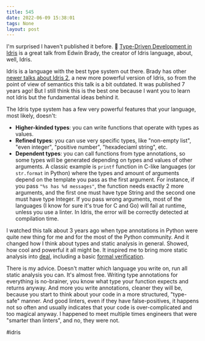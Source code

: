 ```yaml
---
title: 545
date: 2022-06-09 15:38:01
tags: None
layout: post
---
```


I'm surprised I haven't published it before. 🎥 [Type-Driven Development in Idris](https://youtu.be/X36ye-1x_HQ) is a great talk from Edwin Brady, the creator of Idris language, about, well, Idris. 

Idris is a language with the best type system out there. Brady has other [newer talks about Idris 2](https://youtu.be/DRq2NgeFcO0), a new more powerful version of Idris, so from the point of view of semantics this talk is a bit outdated. It was published 7 years ago! But I still think this is the best one because I want you to learn not Idris but the fundamental ideas behind it.

The Idris type system has a few very powerful features that your language, most likely, doesn't:

+ **Higher-kinded types**: you can write functions that operate with types as values.
+ **Refined types**: you can use very specific types, like "non-empty list", "even integer", "positive number", "hexadeciaml string", etc.
+ **Dependent types**: you can call functions from type annotations, so some types will be generated depending on types and values of other arguments. A classic example is `printf` function in C-like languages (or `str.format` in Python) where the types and amount of arguments depend on the template you pass as the first argument. For instance, if you pass `"%s has %d messages"`, the function needs exactly 2 more arguments, and the first one must have type String and the second one must have type Integer. If you pass wrong arguments, most of the languages (I know for sure it's true for C and Go) will fail at runtime, unless you use a linter. In Idris, the error will be correctly detected at compilation time.

I watched this talk about 3 years ago when type annotations in Python were quite new thing for me and for the most of the Python community. And it changed how I think about types and static analysis in general. Showed, how cool and powerful it all might be. It inspired me to bring more static analysis into [deal](https://github.com/life4/deal), including a basic [formal verification](https://deal.readthedocs.io/basic/verification.html).

There is my advice. Doesn't matter which language you write on, run all static analysis you can. It's almost free. Writing type annotations for everything is no-brainer, you know what type your function expects and returns anyway. And more you write annotations, cleaner they will be, because you start to think about your code in a more structured, "type-safe" manner. And good linters, even if they have false-positives, it happens not so often and usually indicates that your code is over-complicated and too magical anyway. I happened to meet multiple times engineers that were "smarter than linters", and no, they were not.

#idris
